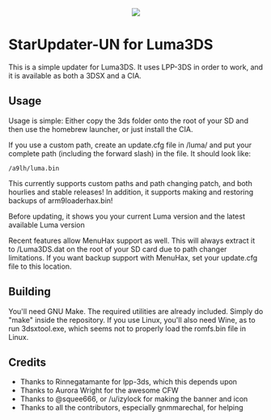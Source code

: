 <p align="center">
	<img src="https://github.com/astronautlevel2/StarUpdater/blob/master/Builder/banner.png?raw=true"/>
</p>


# StarUpdater-UN for Luma3DS

This is a simple updater for Luma3DS. It uses LPP-3DS in order to work, and it is available as both a 3DSX and a CIA.

## Usage

Usage is simple: Either copy the 3ds folder onto the root of your SD and then use the homebrew launcher, or just install the CIA.

If you use a custom path, create an update.cfg file in /luma/ and put your complete path (including the forward slash) in the file. It should look like:

`/a9lh/luma.bin`

This currently supports custom paths and path changing patch, and both hourlies and stable releases! In addition, it supports making and restoring backups of arm9loaderhax.bin!

Before updating, it shows you your current Luma version and the latest available Luma version

Recent features allow MenuHax support as well. This will always extract it to /Luma3DS.dat on the root of your SD card due to path changer limitations. If you want backup support with MenuHax, set your update.cfg file to this location.

## Building
You'll need GNU Make. The required utilities are already included. Simply do "make" inside the repository. If you use Linux, you'll also need Wine, as to run 3dsxtool.exe, which seems not to properly load the romfs.bin file in Linux.

## Credits
 * Thanks to Rinnegatamante for lpp-3ds, which this depends upon
 * Thanks to Aurora Wright for the awesome CFW
 * Thanks to @squee666, or /u/izylock for making the banner and icon
 * Thanks to all the contributors, especially gnmmarechal, for helping
